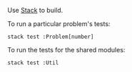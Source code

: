 Use [Stack](http://docs.haskellstack.org/en/stable/README.html) to build.

To run a particular problem's tests:

    stack test :Problem[number]

To run the tests for the shared modules:

    stack test :Util
